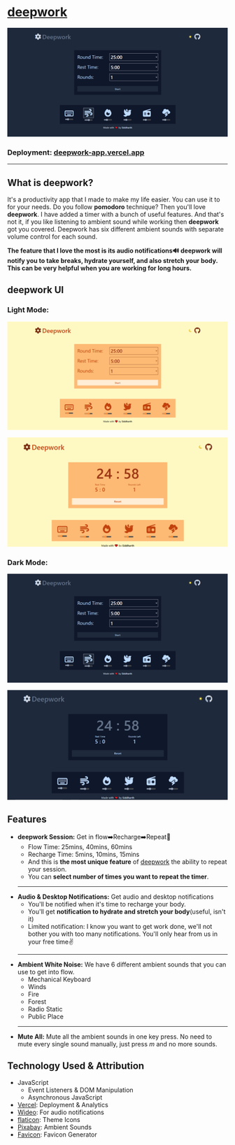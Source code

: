 # [deepwork](https://deepwork-app.vercel.app/)
![deepwork-banner](./Assets/Screenshots/Screenshot%202024-11-12%20184758.png)

### Deployment: [deepwork-app.vercel.app](https://deepwork-app.vercel.app/)
---

## What is deepwork?
It's a productivity app that I made to make my life easier. You can use it to for your needs. Do you follow **pomodoro** technique? Then you'll love **deepwork**. I have added a timer with a bunch of useful features. And that's not it, if you like listening to ambient sound while working then **deepwork** got you covered. Deepwork has six different ambient sounds with separate volume control for each sound.

**The feature that I love the most is its audio notifications🔊 deepwork will notify you to take breaks, hydrate yourself, and also stretch your body. This can be very helpful when you are working for long hours.**

## deepwork UI

### Light Mode:
![deepwork-timer-ui](./Assets/Screenshots/lightMode.png)

![deepwork-ui](./Assets/Screenshots/ligtMode2.png)


### Dark Mode:
![deepwork-dark-ui](./Assets/Screenshots/Screenshot%202024-11-12%20184758.png)

![deepwork-dark-ui](./Assets/Screenshots/DarkMode2.png)

## Features
- **deepwork Session:** Get in flow➡️Recharge➡️Repeat🔁
  - Flow Time: 25mins, 40mins, 60mins
  -  Recharge Time: 5mins, 10mins, 15mins
  - And this is **the most unique feature** of [deepwork](https://deepwork-app.vercel.app/) the ability to repeat your session.
  - You can **select number of times you want to repeat the timer**.
  ---
- **Audio & Desktop Notifications:** Get audio and desktop notifications
  - You'll be notified when it's time to recharge your body.
  - You'll get **notification to hydrate and stretch your body**(useful, isn't it)
  - Limited notification: I know you want to get work done, we'll not bother you with too many notifications. You'll only hear from us in your free time✌️
  ---
- **Ambient White Noise:** We have 6 different ambient sounds that you can use to get into flow.
  - Mechanical Keyboard
  - Winds
  - Fire
  - Forest
  - Radio Static
  - Public Place
  ---
- **Mute All:** Mute all the ambient sounds in one key press. No need to mute every single sound manually, just press *m* and no more sounds.

## Technology Used & Attribution
- JavaScript
  - Event Listeners & DOM Manipulation
  - Asynchronous JavaScript
- [Vercel](https://vercel.com/): Deployment & Analytics
- [Wideo](https://wideo.co/text-to-speech/): For audio notifications
- [flaticon](https://www.flaticon.com/): Theme Icons
- [Pixabay](http://pixabay.com/music): Ambient Sounds
- [Favicon](favicon.io): Favicon Generator